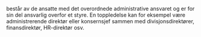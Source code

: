 består av de ansatte med det overordnede administrative ansvaret og er for sin del ansvarlig overfor et styre. En toppledelse kan for eksempel være administrerende direktør eller konsernsjef sammen med divisjonsdirektører, finansdirektør, HR-direktør osv.